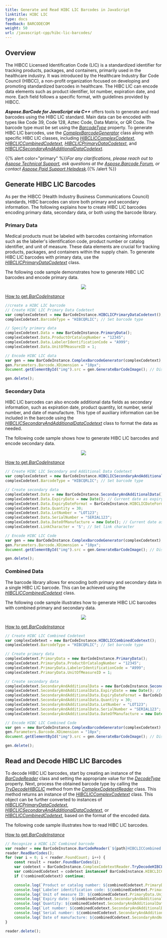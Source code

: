 ```yaml
---
title: Generate and Read HIBC LIC Barcodes in JavaScript
linktitle: HIBC LIC
type: docs
feedback: BARCODECOM
weight: 50
url: /javascript-cpp/hibc-lic-barcodes/
---
```


## **Overview**
The HIBCC Licensed Identification Code (LIC) is a standardized identifier for tracking products, packages, and containers, primarily used in the healthcare industry. It was introduced by the Healthcare Industry Bar Code Council (HIBCC), a non-profit organization focused on developing and promoting standardized barcodes in healthcare. The HIBC LIC can encode data elements such as product identifier, lot number, expiration date, and more. Each field follows a specific format, with guidelines provided by HIBCC.

***Aspose.BarCode for JavaScript via C++*** offers tools to generate and read barcodes using the HIBC LIC standard. Main data can be encoded with types like Code 39, Code 128, Aztec Code, Data Matrix, or QR Code. The barcode type must be set using the [*BarcodeType*](https://reference.aspose.com/barcode/javascript-cpp/aspose.barcode.generation/barcodegenerator/barcodetype/) property. To generate HIBC LIC barcodes, use the [*ComplexBarcodeGenerator*](https://reference.aspose.com/barcode/javascript-cpp/aspose.barcode.complexbarcode/complexbarcodegenerator/) class along with specific HIBC LIC classes, including [*HIBCLICComplexCodetext*](https://reference.aspose.com/barcode/javascript-cpp/aspose.barcode.complexbarcode/hibcliccomplexcodetext/), [*HIBCLICCombinedCodetext*](https://reference.aspose.com/barcode/javascript-cpp/aspose.barcode.complexbarcode/hibcliccombinedcodetext/), [*HIBCLICPrimaryDataCodetext*](https://reference.aspose.com/barcode/javascript-cpp/aspose.barcode.complexbarcode/hibcliccombinedcodetext/primarydata/), and [*HIBCLICSecondaryAndAdditionalDataCodetext*](https://reference.aspose.com/barcode/javascript-cpp/aspose.barcode.complexbarcode/hibcliccombinedcodetext/secondaryandadditionaldata/).

{{% alert color="primary" %}}*For any clarifications, please reach out to [Aspose Technical Support](/barcode/javascript-cpp/technical-support/), ask questions at the [Aspose.Barcode Forum](https://forum.aspose.com/c/barcode/13), or contact [Aspose Paid Support Helpdesk](https://helpdesk.aspose.com/).*{{% /alert %}}

## **Generate HIBC LIC Barcodes**
As per the HIBCC (Health Industry Business Communications Council) standards, HIBC barcodes can store both primary and secondary information. The following explains how to create HIBC LIC barcodes encoding primary data, secondary data, or both using the barcode library.

### **Primary Data**
Medical products must be labeled with barcodes containing information such as the labeler's identification code, product number or catalog identifier, and unit of measure. These data elements are crucial for tracking products, packages, and containers within the supply chain. To generate HIBC LIC barcodes with primary data, use the [*HIBCLICPrimaryDataCodetext*](https://reference.aspose.com/barcode/javascript-cpp/aspose.barcode.complexbarcode/hibcliccombinedcodetext/primarydata/) class.

The following code sample demonstrates how to generate HIBC LIC barcodes and encode primary data.


<p align="center"><img src="hibclicprimary.png"></p>

[How to get *BarCodeInstance*](/barcode/javascript-cpp/get-barcode-module-instance/)
```javascript
//create a HIBC LIC barcode
// Create HIBC LIC Primary Data Codetext
var complexCodetext = new BarCodeInstance.HIBCLICPrimaryDataCodetext();
complexCodetext.BarcodeType = "HIBCQRLIC"; // Set barcode type

// Specify primary data
complexCodetext.Data = new BarCodeInstance.PrimaryData();
complexCodetext.Data.ProductOrCatalogNumber = "12345";
complexCodetext.Data.LabelerIdentificationCode = "A999";
complexCodetext.Data.UnitOfMeasureID = 1;

// Encode HIBC LIC data
var gen = new BarCodeInstance.ComplexBarcodeGenerator(complexCodetext);
gen.Parameters.Barcode.XDimension = "10px";
document.getElementById("img").src = gen.GenerateBarCodeImage(); // Display HIBC LIC barcode

gen.delete();

```

### **Secondary Data**
HIBC LIC barcodes can also encode additional data fields as secondary information, such as expiration date, product quantity, lot number, serial number, and date of manufacture. This type of auxiliary information can be included in the barcode using the [*HIBCLICSecondaryAndAdditionalDataCodetext*](https://reference.aspose.com/barcode/javascript-cpp/aspose.barcode.complexbarcode/hibcliccombinedcodetext/secondaryandadditionaldata/) class to format the data as needed.

The following code sample shows how to generate HIBC LIC barcodes and encode secondary data.


<p align="center"><img src="hibclicsecondary.png"></p>

[How to get *BarCodeInstance*](/barcode/javascript-cpp/get-barcode-module-instance/)
```javascript
// Create HIBC LIC Secondary and Additional Data Codetext
var complexCodetext = new BarCodeInstance.HIBCLICSecondaryAndAdditionalDataCodetext();
complexCodetext.BarcodeType = "HIBCQRLIC"; // Set barcode type

// Create secondary data
complexCodetext.Data = new BarCodeInstance.SecondaryAndAdditionalData();
complexCodetext.Data.ExpiryDate = new Date(); // Current date as expiry date
complexCodetext.Data.ExpiryDateFormat = BarCodeInstance.HIBCLICDateFormat.MMDDYY;
complexCodetext.Data.Quantity = 30;
complexCodetext.Data.LotNumber = "LOT123";
complexCodetext.Data.SerialNumber = "SERIAL123";
complexCodetext.Data.DateOfManufacture = new Date(); // Current date as date of manufacture
complexCodetext.LinkCharacter = 'S'; // Set link character

// Encode HIBC LIC Code
var gen = new BarCodeInstance.ComplexBarcodeGenerator(complexCodetext);
gen.Parameters.Barcode.XDimension = "10px";
document.getElementById("img").src = gen.GenerateBarCodeImage(); // Display HIBC LIC barcode

gen.delete();

```

### **Combined Data**
The barcode library allows for encoding both primary and secondary data in a single HIBC LIC barcode. This can be achieved using the [*HIBCLICCombinedCodetext*](https://reference.aspose.com/barcode/javascript-cpp/aspose.barcode.complexbarcode/hibcliccombinedcodetext/) class.

The following code sample illustrates how to generate HIBC LIC barcodes with combined primary and secondary data.

<p align="center"><img src="hibcliccombined.png"></p>

[How to get *BarCodeInstance*](/barcode/javascript-cpp/get-barcode-module-instance/)
```javascript
// Create HIBC LIC Combined Codetext
var complexCodetext = new BarCodeInstance.HIBCLICCombinedCodetext();
complexCodetext.BarcodeType = "HIBCQRLIC"; // Set barcode type

// Create primary data
complexCodetext.PrimaryData = new BarCodeInstance.PrimaryData();
complexCodetext.PrimaryData.ProductOrCatalogNumber = "12345";
complexCodetext.PrimaryData.LabelerIdentificationCode = "A999";
complexCodetext.PrimaryData.UnitOfMeasureID = 1;

// Create secondary data
complexCodetext.SecondaryAndAdditionalData = new BarCodeInstance.SecondaryAndAdditionalData();
complexCodetext.SecondaryAndAdditionalData.ExpiryDate = new Date(); // Current date as expiry date
complexCodetext.SecondaryAndAdditionalData.ExpiryDateFormat = BarCodeInstance.HIBCLICDateFormat.MMDDYY;
complexCodetext.SecondaryAndAdditionalData.Quantity = 30;
complexCodetext.SecondaryAndAdditionalData.LotNumber = "LOT123";
complexCodetext.SecondaryAndAdditionalData.SerialNumber = "SERIAL123";
complexCodetext.SecondaryAndAdditionalData.DateOfManufacture = new Date(); // Current date as date of manufacture

// Encode HIBC LIC Combined Code
var gen = new BarCodeInstance.ComplexBarcodeGenerator(complexCodetext);
gen.Parameters.Barcode.XDimension = "10px";
document.getElementById("img").src = gen.GenerateBarCodeImage(); // Display HIBC LIC combined barcode

gen.delete();

```


## Read and Decode HIBC LIC Barcodes
To decode HIBC LIC barcodes, start by creating an instance of the [*BarCodeReader*](https://reference.aspose.com/barcode/javascript-cpp/aspose.barcode.barcoderecognition/barcodereader/) class and setting the appropriate value for the [*DecodeType*](https://reference.aspose.com/barcode/javascript-cpp/aspose.barcode.barcoderecognition/decodetype/) property. Next, process the obtained barcode type by calling the [*TryDecodeHIBCLIC*](https://reference.aspose.com/barcode/javascript-cpp/aspose.barcode.complexbarcode/complexcodetextreader/trydecodehibclic/) method from the [*ComplexCodetextReader*](https://reference.aspose.com/barcode/javascript-cpp/aspose.barcode.complexbarcode/complexcodetextreader/) class. This method returns an instance of the [*HIBCLICComplexCodetext*](https://reference.aspose.com/barcode/javascript-cpp/aspose.barcode.complexbarcode/hibcliccomplexcodetext/) class. This object can be further converted to instances of [*HIBCLICPrimaryDataCodetext*](https://reference.aspose.com/barcode/javascript-cpp/aspose.barcode.complexbarcode/hibclicprimarydatacodetext/), [*HIBCLICSecondaryAndAdditionalDataCodetext*](https://reference.aspose.com/barcode/javascript-cpp/aspose.barcode.complexbarcode/hibclicsecondaryandadditionaldatacodetext/), or [*HIBCLICCombinedCodetext*](https://reference.aspose.com/barcode/javascript-cpp/aspose.barcode.complexbarcode/hibcliccombinedcodetext/), based on the format of the encoded data.

The following code sample illustrates how to read HIBC LIC barcodes.


[How to get *BarCodeInstance*](/barcode/javascript-cpp/get-barcode-module-instance/)
```javascript
// Recognize a HIBC LIC Combined barcode
var reader = new BarCodeInstance.BarCodeReader(`${path}HIBCLICCombined.png`, "HIBCQRLIC");
reader.ReadBarCodes();
for (var i = 0; i < reader.FoundCount; i++) {
    const result = reader.FoundBarCodes(i);
    var codetext = BarCodeInstance.ComplexCodetextReader.TryDecodeHIBCLIC(result.CodeText);
    var combinedCodetext = codetext instanceof BarCodeInstance.HIBCLICCombinedCodetext ? codetext : null;
    if (!combinedCodetext) continue;

    console.log(`Product or catalog number: ${combinedCodetext.PrimaryData.ProductOrCatalogNumber}`);
    console.log(`Labeler identification code: ${combinedCodetext.PrimaryData.LabelerIdentificationCode}`);
    console.log(`Unit of measure ID: ${combinedCodetext.PrimaryData.UnitOfMeasureID}`);
    console.log(`Expiry date: ${combinedCodetext.SecondaryAndAdditionalData.ExpiryDate}`);
    console.log(`Quantity: ${combinedCodetext.SecondaryAndAdditionalData.Quantity}`);
    console.log(`Lot number: ${combinedCodetext.SecondaryAndAdditionalData.LotNumber}`);
    console.log(`Serial number: ${combinedCodetext.SecondaryAndAdditionalData.SerialNumber}`);
    console.log(`Date of manufacture: ${combinedCodetext.SecondaryAndAdditionalData.DateOfManufacture}`);
}

reader.delete();

```